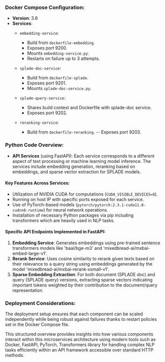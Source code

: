 ### Docker Compose Configuration:
- **Version**: 3.8
- **Services**:
  - `embedding-service`: 
    - Build from `dockerfile-embedding`.
    - Exposes port 9200.
    - Mounts `embedding-service.py`.
    - Restarts on failure up to 3 attempts.
  
  - `splade-doc-service`:
    - Build from `dockerfile-splade`.
    - Exposes port 9201.
    - Mounts `splade-doc-service.py`.
  
  - `splade-query-service`:
    - Shares build context and Dockerfile with splade-doc service.
    - Exposes port 9202.
  
  - `reranking-service`:
    - Build from `dockerfile-reranking`.
    -- Exposes port 9203.

### Python Code Overview:
- **API Services** (using FastAPI):
   Each service corresponds to a different aspect of text processing or machine learning model inference. The services include embedding generation, reranking based on embeddings, and sparse vector extraction for SPLADE models.

#### Key Features Across Services:
- Utilization of NVIDIA CUDA for computations (`CUDA_VISIBLE_DEVICES=0`).
- Running on host IP with specific ports exposed for each service.
- Use of PyTorch-based models (`pytorch/pytorch:2.3.1-cuda11.8-cudnn8-runtime`) for neural network operations.
- Installation of necessary Python packages via pip including transformers which are heavily used in NLP tasks.

#### Specific API Endpoints Implemented in FastAPI:
1. **Embedding Service**: Generates embeddings using pre-trained sentence transformers models like 'baai/bge-m3' and 'mixedbread-ai/mxbai-embed-large-v1'.
2. **Rerank Service**: Uses cosine similarity to rerank given texts based on their relevance to a query string using embeddings generated by the model 'mixedbread-ai/mxbai-rerank-xsmall-v1'.
3. **Sparse Embedding Extraction**: For both document (SPLADE doc) and query (SPLADE query) versions, extracting sparse vectors indicating important tokens weighted by their contribution to the document/query representation.

### Deployment Considerations:
The deployment setup ensures that each component can be scaled independently while being robust against failures thanks to restart policies set in the Docker Compose file.

This structured overview provides insights into how various components interact within this microservices architecture using modern tools such as Docker, FastAPI, PyTorch, Transformers library for handling complex NLP tasks efficiently within an API framework accessible over standard HTTP methods.
